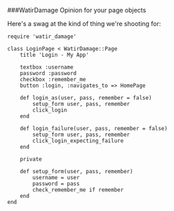 ###WatirDamage
Opinion for your page objects

Here's a swag at the kind of thing we're shooting for:

    require 'watir_damage'

    class LoginPage < WatirDamage::Page
        title 'Login - My App'

        textbox :username
        password :password
        checkbox :remember_me
        button :login, :navigates_to => HomePage

        def login_as(user, pass, remember = false)
            setup_form user, pass, remember
            click_login
        end

        def login_failure(user, pass, remember = false)
            setup_form user, pass, remember
            click_login_expecting_failure
        end

        private

        def setup_form(user, pass, remember)
            username = user
            password = pass
            check_remember_me if remember
        end
    end